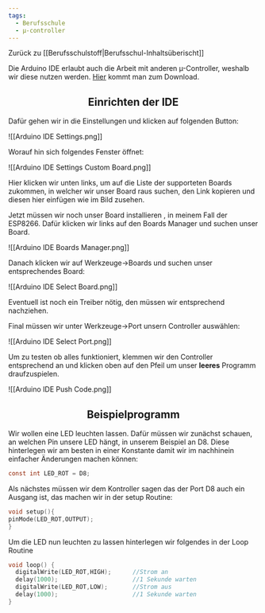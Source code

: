 ```yaml
---
tags:
  - Berufsschule
  - µ-controller
---
```

Zurück zu [[Berufsschulstoff|Berufsschul-Inhaltsüberischt]]

Die Arduino IDE erlaubt auch die Arbeit mit anderen µ-Controller, weshalb wir diese nutzen werden. [Hier](https://www.arduino.cc/en/software) kommt man zum Download. 

<h2 align="center"> Einrichten der IDE </h2>

Dafür gehen wir in die Einstellungen und klicken auf folgenden Button:

![[Arduino IDE Settings.png]]

Worauf hin sich folgendes Fenster öffnet:

![[Arduino IDE Settings Custom Board.png]]

Hier klicken wir unten links, um auf die Liste der supporteten Boards zukommen, in welcher wir unser Board raus suchen, den Link kopieren und diesen hier einfügen wie im Bild zusehen.

Jetzt müssen wir noch unser Board installieren , in meinem Fall der ESP8266. Dafür klicken wir links auf den Boards Manager und suchen unser Board.

![[Arduino IDE Boards Manager.png]]

Danach klicken wir auf Werkzeuge->Boards und suchen unser entsprechendes Board:

![[Arduino IDE Select Board.png]]

Eventuell ist noch ein Treiber nötig, den müssen wir entsprechend nachziehen. 

Final müssen wir unter Werkzeuge->Port unsern Controller auswählen:

![[Arduino IDE Select Port.png]]


Um zu testen ob alles funktioniert, klemmen wir den Controller entsprechend an und klicken oben auf den Pfeil um unser **leeres** Programm draufzuspielen.

![[Arduino IDE Push Code.png]]


<h2 align="center"> Beispielprogramm </h2>

Wir wollen eine LED leuchten lassen. Dafür müssen wir zunächst schauen, an welchen Pin unsere LED hängt, in unserem Beispiel an D8. Diese hinterlegen wir am besten in einer Konstante damit wir im nachhinein einfacher Änderungen machen können:

```c 
const int LED_ROT = D8;
```

Als nächstes müssen wir dem Kontroller sagen das der Port D8 auch ein Ausgang ist, das machen wir in der setup Routine:

```c
void setup(){
pinMode(LED_ROT,OUTPUT);
}
```

Um die LED nun leuchten zu lassen hinterlegen wir folgendes in der Loop Routine

```c
void loop() {
  digitalWrite(LED_ROT,HIGH);      //Strom an
  delay(1000);                     //1 Sekunde warten
  digitalWrite(LED_ROT,LOW);       //Strom aus
  delay(1000);                     //1 Sekunde warten
}
```
